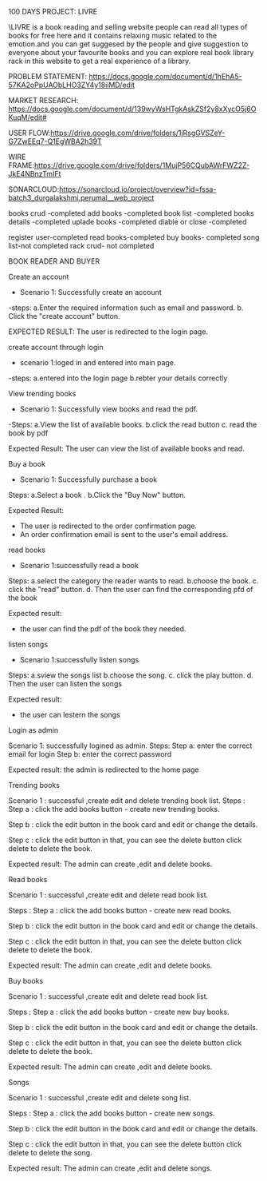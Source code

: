 100 DAYS PROJECT: LIVRE












\\LIVRE is a book reading and selling website people can read all types of books for free here and it contains relaxing music related to the emotion.and you can get suggesed by the people and give suggestion to everyone about your favourite books and you can explore real book library rack in this website to get a real experience of a library.








PROBLEM STATEMENT:
https://docs.google.com/document/d/1hEhA5-57KA2oPpUAObLHO3ZY4y18iiMD/edit



MARKET RESEARCH:
https://docs.google.com/document/d/139wyWsHTgkAskZSf2y8xXycO5j6OKuqM/edit#




USER FLOW:https://drive.google.com/drive/folders/1jRsgGVSZeY-G7ZwEEq7-Q1EgWBA2h39T




WIRE FRAME:https://drive.google.com/drive/folders/1MujP56CQubAWrFWZ2Z-JkE4NBnzTmIFt

SONARCLOUD:https://sonarcloud.io/project/overview?id=fssa-batch3_durgalakshmi.perumal__web_project

books crud      -completed
add books       -completed
book list       -completed
books details   -completed
uplade books    -completed
diable or close -completed

register user-completed
read books-completed
buy books- completed
song list-not completed
rack crud- not completed




BOOK READER AND BUYER  
 
 Create an account
 * Scenario 1: Successfully create an account 


 -steps:
  a.Enter the required information such as email and password.
  b. Click the "create account" button.

  EXPECTED RESULT:
   The user is redirected to the login page.

  create account through login
 * scenario 1:loged in and entered into main page.

 -steps:
 a.entered into the login page 
 b.rebter your details correctly





View trending books
* Scenario 1: Successfully view books and read the pdf.

-Steps:
a.View the list of available books.
b.click the read button 
c. read the book by pdf


Expected Result:
The user can view the list of available books and read.





Buy a book
* Scenario 1: Successfully purchase a book

Steps:
a.Select a book .
b.Click the "Buy Now" button.
<!-- c. view the price details.
d.Confirm the shipping address and payment method.
e.Click the "Place Order" button. -->

Expected Result:
* The user is redirected to the order confirmation page.
* An order confirmation email is sent to the user's email address.


read books
* Scenario 1:successfully read a book

Steps:
a.select the category the reader wants to read. 
b.choose the book.
c. click the "read" button.
d. Then the user can find the corresponding pfd of the book 

 Expected result:
 * the user can find the pdf of the book they needed.


listen songs
* Scenario 1:successfully listen songs

Steps:
a.sview the songs list
b.choose the song.
c. click the play button.
d. Then the user can listen the songs 

 Expected result:
 * the user can lestern the songs


Login as admin
 
Scenario 1: successfully logined as admin.
Steps:
Step a: enter the correct  email for login
Step b: enter the correct password 


Expected result: the admin is redirected to the home page

Trending books
 
Scenario 1 : successful ,create edit and delete trending book list.
Steps :
Step a : click the add books button - create new trending books.

Step b : click the edit button in the book card and edit or change the details.

Step c : click  the  edit button in that, you can see the delete button click delete to delete the book.

Expected result:
The admin can create ,edit and delete books.

Read books
 
Scenario 1 : successful ,create edit and delete read book list.

Steps :
Step a : click the add books button - create new read  books.

Step b : click the edit button in the book card and edit or change the details.

Step c : click  the  edit button in that, you can see the delete button click delete to delete the book.

Expected result:
The admin can create ,edit and delete books.

Buy books
 
Scenario 1 : successful ,create edit and delete read book list.

Steps :
Step a : click the add books button - create new buy  books.

Step b : click the edit button in the book card and edit or change the details.

Step c : click  the  edit button in that, you can see the delete button click delete to delete the book.

Expected result:
The admin can create ,edit and delete books.

Songs
 
Scenario 1 : successful ,create edit and delete song list.

Steps :
Step a : click the add books button - create new songs.

Step b : click the edit button in the book card and edit or change the details.

Step c : click  the  edit button in that, you can see the delete button click delete to delete the song.

Expected result:
The admin can create ,edit and delete songs.
